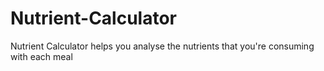 # Nutrient-Calculator
Nutrient Calculator helps you analyse the nutrients that you're consuming with each meal
